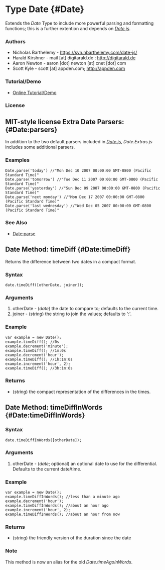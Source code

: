 Type Date {#Date}
===================

Extends the *Date* Type to include more powerful parsing and formatting functions; this is a further extention and depends on *[Date.js][]*.

### Authors

* Nicholas Barthelemy - https://svn.nbarthelemy.com/date-js/
* Harald Kirshner - mail [at] digitarald.de ; http://digitarald.de
* Aaron Newton - aaron [dot] newton [at] cnet [dot] com
* Scott Kyle - scott [at] appden.com; http://appden.com

### Tutorial/Demo

* [Online Tutorial/Demo][]

[Online Tutorial/Demo]: http://www.clientcide.com/wiki/cnet-libraries/03-native/01-date.extras

### License

MIT-style license
	Extra Date Parsers: {#Date:parsers}
-----------------------------------

In addition to the two default parsers included in *[Date.js][]*, *Date.Extras.js* includes some additional parsers.

### Examples

	Date.parse('today') //"Mon Dec 10 2007 00:00:00 GMT-0800 (Pacific Standard Time)"
	Date.parse('tomorrow') //"Tue Dec 11 2007 00:00:00 GMT-0800 (Pacific Standard Time)"
	Date.parse('yesterday') //"Sun Dec 09 2007 00:00:00 GMT-0800 (Pacific Standard Time)"
	Date.parse('next monday') //"Mon Dec 17 2007 00:00:00 GMT-0800 (Pacific Standard Time)"
	Date.parse('last wednesday') //"Wed Dec 05 2007 00:00:00 GMT-0800 (Pacific Standard Time)"

### See Also

- [Date:parse][]

Date Method: timeDiff {#Date:timeDiff}
--------------------------------------

Returns the difference between two dates in a compact format.

### Syntax

	date.timeDiff([otherDate, joiner]);

### Arguments

1. otherDate - (*date*) the date to compare to; defaults to the current time.
2. joiner - (*string*) the string to join the values; defaults to ':'.

### Example

	var example = new Date();
	example.timeDiff(); //0s
	example.decrement('minute');
	example.timeDiff(); //1m:0s
	example.decrement('hour');
	example.timeDiff(); //1h:1m:0s
	example.increment('hour', 2);
	example.timeDiff(); //3h:1m:0s

### Returns

* (*string*) the compact representation of the differences in the times.

Date Method: timeDiffInWords {#Date:timeDiffInWords}
--------------------------------------------------

### Syntax

	date.timeDiffInWords([otherDate]);

### Arguments

1. otherDate - (*date*; optional) an optional date to use for the differential. Defaults to the current date/time.

### Example

	var example = new Date();
	example.timeDiffInWords(); //less than a minute ago
	example.decrement('hour');
	example.timeDiffInWords(); //about an hour ago
	example.increment('hour', 2);
	example.timeDiffInWords(); //about an hour from now

### Returns

* (*string*) the friendly version of the duration since the date

### Note

This method is now an alias for the old *Date.timeAgoInWords*.

[Date.js]: /more/Types/Date
[Date:parse]: /more/Types/Date#Date:parse
